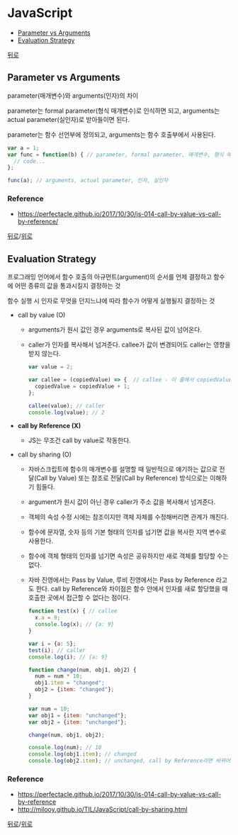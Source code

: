 # JavaScript

* [Parameter vs Arguments](#parameter-vs-arguments)
* [Evaluation Strategy](#evaluation-strategy)

[뒤로](https://github.com/SeongYongLee/TIL)

## Parameter vs Arguments

parameter(매개변수)와 arguments(인자)의 차이

parameter는 formal parameter(형식 매개변수)로 인식하면 되고, arguments는 actual parameter(실인자)로 받아들이면 된다.

parameter는 함수 선언부에 정의되고, arguments는 함수 호출부에서 사용된다.

```js
var a = 1;
var func = function(b) { // parameter, formal parameter, 매개변수, 형식 매개변수
  // code...
};

func(a); // arguments, actual parameter, 인자, 실인자
```

### Reference
- https://perfectacle.github.io/2017/10/30/js-014-call-by-value-vs-call-by-reference/

[뒤로](https://github.com/SeongYongLee/TIL)/[위로](#javascript)

## Evaluation Strategy

프로그래밍 언어에서 함수 호출의 아규먼트(argument)의 순서를 언제 결정하고 함수에 어떤 종류의 값을 통과시킬지 결정하는 것

함수 실행 시 인자로 무엇을 던지느냐에 따라 함수가 어떻게 실행될지 결정하는 것


- call by value (O)
    - arguments가 원시 값인 경우 arguments로 복사된 값이 넘어온다.
    - caller가 인자를 복사해서 넘겨준다. callee가 값이 변경되어도 caller는 영향을 받지 않는다.

        ```js
        var value = 2;

        var callee = (copiedValue) => {  // callee - 이 줄에서 copiedValue = 2와 동일한 동작이 수행됨
          copiedValue = copiedValue + 1;
        };

        callee(value); // caller
        console.log(value); // 2
        ```

- **call by Reference (X)**
    - JS는 무조건 call by value로 작동한다.

- call by sharing (O)
    - 자바스크립트에 함수의 매개변수를 설명할 때 일반적으로 얘기하는 값으로 전달(Call by Value) 또는 참조로 전달(Call by Reference) 방식으로는 이해하기 힘들다.
    - argument가 원시 값이 아닌 경우 caller가 주소 값을 복사해서 넘겨준다.
    - 객체의 속성 수정 시에는 참조이지만 객체 자체를 수정해버리면 관계가 깨진다.
    - 함수에 문자열, 숫자 등의 기본 형태의 인자를 넘기면 값을 복사한 지역 변수로 사용한다.
    - 함수에 객체 형태의 인자를 넘기면 속성은 공유하지만 새로 객체를 할당할 수는 없다.
    - 자바 진영에서는 Pass by Value, 루비 진영에서는 Pass by Reference 라고도 한다. call by Reference와 차이점은 함수 안에서 인자를 새로 할당했을 때 호출한 곳에서 접근할 수 없다는 점이다.

        ```js
        function test(x) { // callee
          x.a = 9;
          console.log(x); // {a: 9}
        }

        var i = {a: 5};
        test(i); // caller 
        console.log(i); // {a: 9}
        ```

        ```js
        function change(num, obj1, obj2) {
          num = num * 10;
          obj1.item = "changed";
          obj2 = {item: "changed"};
        }

        var num = 10;
        var obj1 = {item: "unchanged"};
        var obj2 = {item: "unchanged"};

        change(num, obj1, obj2);

        console.log(num); // 10
        console.log(obj1.item); // changed
        console.log(obj2.item); // unchanged, call by Reference라면 바뀌어야 한다.
        ```

### Reference
- https://perfectacle.github.io/2017/10/30/js-014-call-by-value-vs-call-by-reference
- http://milooy.github.io/TIL/JavaScript/call-by-sharing.html

[뒤로](https://github.com/SeongYongLee/TIL)/[위로](#javascript)